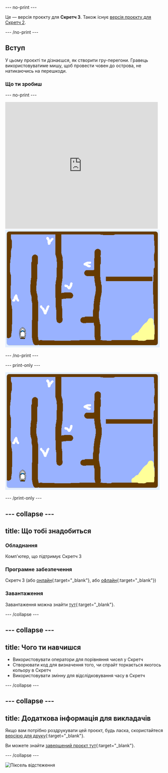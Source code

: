 --- no-print ---

Це — версія проєкту для **Скретч 3**. Також існує [версія проєкту для Скретч 2](https://projects.raspberrypi.org/uk-UA/projects/boat-race-scratch2).

--- /no-print ---

## Вступ

У цьому проєкті ти дізнаєшся, як створити гру-перегони. Гравець використовуватиме мишу, щоб провести човен до острова, не натикаючись на перешкоди.

### Що ти зробиш

--- no-print ---

<div class="scratch-preview">
  <iframe allowtransparency="true" width="485" height="402" src="https://scratch.mit.edu/projects/embed/403054558/?autostart=false" frameborder="0" scrolling="no"></iframe>
  <img src="images/boat_race_demo.png">
</div>

--- /no-print ---

--- print-only ---

![демонстрація перегонів човнів](images/boat_race_demo.png)

--- /print-only ---

--- collapse ---
---
title: Що тобі знадобиться
---

### Обладнання

Комп'ютер, що підтримує Скретч 3

### Програмне забезпечення

Скретч 3 (або [онлайн](https://rpf.io/scratchon){:target="_blank"}, або [офлайн](https://rpf.io/scratchoff){:target="_blank"})

### Завантаження

Завантаження можна знайти [тут](http://rpf.io/p/uk-UA/boat-race-go){:target="_blank"}.

--- /collapse ---

--- collapse ---
---
title: Чого ти навчишся
---

- Використовувати оператори для порівняння чисел у Скретч
- Створювати код для визначення того, чи спрайт торкається якогось кольору в Скретч
- Використовувати змінну для відслідковування часу в Скретч

--- /collapse ---

--- collapse ---
---
title: Додаткова інформація для викладачів
---

Якщо вам потрібно роздрукувати цей проєкт, будь ласка, скористайтеся [версією для друку](https://projects.raspberrypi.org/uk-UA/projects/boat-race/print){:target="_blank"}.

Ви можете знайти [завершений проєкт тут](http://rpf.io/p/uk-UA/boat-race-get){:target="_blank"}.

--- /collapse ---

![Піксель відстеження](https://code.org/api/hour/begin_codeclub_boatrace.png)